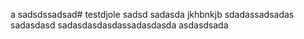 a sadsdssadsad# testdjole
 sadsd
sadasda
jkhbnkjb
sdadassadsadas
sadasdasd
sadasdasdasdassadasdasda
asdasdsada

